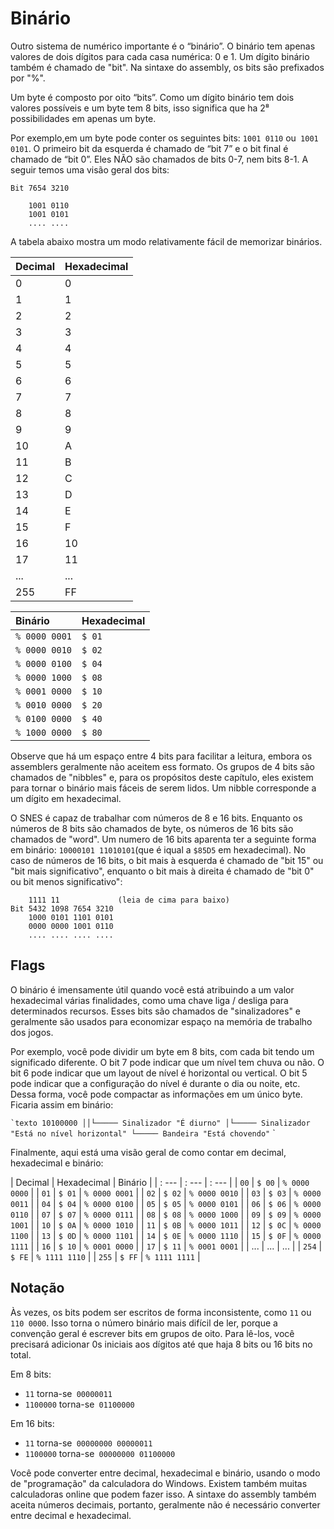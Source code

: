 # Binário

Outro sistema de numérico importante é o “binário”. O binário tem apenas valores de dois dígitos para cada casa numérica: 0 e 1. Um dígito binário também é chamado de "bit". Na sintaxe do assembly, os bits são prefixados por "%".

Um byte é composto por oito “bits”. Como um dígito binário tem dois valores possíveis e um byte tem 8 bits, isso significa que ha 2⁸ possibilidades em apenas um byte.

Por exemplo,em um byte pode conter os seguintes bits: `1001 0110` ou` 1001 0101`. O primeiro bit da esquerda é chamado de “bit 7” e o bit final é chamado de “bit 0”. Eles NÃO são chamados de bits 0-7, nem bits 8-1. A seguir temos uma visão geral dos bits:

```
Bit 7654 3210

    1001 0110
    1001 0101
    .... ....
```

A tabela abaixo mostra um modo relativamente fácil de memorizar binários.


| Decimal | Hexadecimal |
| :--- | :--- |
| 0 | 0 |
| 1 | 1 |
| 2 | 2 |
| 3 | 3 |
| 4 | 4 |
| 5 | 5 |
| 6 | 6 |
| 7 | 7 |
| 8 | 8 |
| 9 | 9 |
| 10 | A |
| 11 | B |
| 12 | C |
| 13 | D |
| 14 | E |
| 15 | F |
| 16 | 10 |
| 17 | 11 |
| ... | ... |
| 255 | FF |


| Binário | Hexadecimal |
| :--- | :--- |
| `% 0000 0001` | `$ 01` |
| `% 0000 0010` | `$ 02` |
| `% 0000 0100` | `$ 04` |
| `% 0000 1000` | `$ 08` |
| `% 0001 0000` | `$ 10` |
| `% 0010 0000` | `$ 20` |
| `% 0100 0000` | `$ 40` |
| `% 1000 0000` | `$ 80` |

Observe que há um espaço entre 4 bits para facilitar a leitura, embora os assemblers geralmente não aceitem ess formato. Os grupos de 4 bits são chamados de "nibbles" e, para os propósitos deste capítulo, eles existem para tornar o binário mais fáceis de serem lidos. Um nibble corresponde a um dígito em hexadecimal.

O SNES é capaz de trabalhar com números de 8 e 16 bits. Enquanto os números de 8 bits são chamados de byte, os números de 16 bits são chamados de "word". Um numero de 16 bits aparenta ter a seguinte forma em binário: `10000101 11010101`(que é iqual a `$85D5` em hexadecimal\). No caso de números de 16 bits, o bit mais à esquerda é chamado de "bit 15" ou "bit mais significativo", enquanto o bit mais à direita é chamado de "bit 0" ou bit menos significativo":

```
    1111 11             (leia de cima para baixo)
Bit 5432 1098 7654 3210
    1000 0101 1101 0101
    0000 0000 1001 0110
    .... .... .... ....
```

## Flags

O binário é imensamente útil quando você está atribuindo a um valor hexadecimal várias finalidades, como uma chave liga / desliga para determinados recursos. Esses bits são chamados de "sinalizadores" e geralmente são usados ​​para economizar espaço na memória de trabalho dos jogos.

Por exemplo, você pode dividir um byte em 8 bits, com cada bit tendo um significado diferente. O bit 7 pode indicar que um nível tem chuva ou não. O bit 6 pode indicar que um layout de nível é horizontal ou vertical. O bit 5 pode indicar que a configuração do nível é durante o dia ou noite, etc. Dessa forma, você pode compactar as informações em um único byte. Ficaria assim em binário:

`` `texto
10100000
││└───── Sinalizador "É diurno"
│└───── Sinalizador "Está no nível horizontal"
└───── Bandeira "Está chovendo"
`` `

Finalmente, aqui está uma visão geral de como contar em decimal, hexadecimal e binário:

| Decimal | Hexadecimal | Binário |
| : --- | : --- | : --- |
| `00` | `$ 00` | `% 0000 0000` |
| `01` | `$ 01` | `% 0000 0001` |
| `02` | `$ 02` | `% 0000 0010` |
| `03` | `$ 03` | `% 0000 0011` |
| `04` | `$ 04` | `% 0000 0100` |
| `05` | `$ 05` | `% 0000 0101` |
| `06` | `$ 06` | `% 0000 0110` |
| `07` | `$ 07` | `% 0000 0111` |
| `08` | `$ 08` | `% 0000 1000` |
| `09` | `$ 09` | `% 0000 1001` |
| `10` | `$ 0A` | `% 0000 1010` |
| `11` | `$ 0B` | `% 0000 1011` |
| `12` | `$ 0C` | `% 0000 1100` |
| `13` | `$ 0D` | `% 0000 1101` |
| `14` | `$ 0E` | `% 0000 1110` |
| `15` | `$ 0F` | `% 0000 1111` |
| `16` | `$ 10` | `% 0001 0000` |
| `17` | `$ 11` | `% 0001 0001` |
| ... | ... | ... |
| `254` | `$ FE` | `% 1111 1110` |
| `255` | `$ FF` | `% 1111 1111` |

## Notação

Às vezes, os bits podem ser escritos de forma inconsistente, como `11` ou` 110 0000`. Isso torna o número binário mais difícil de ler, porque a convenção geral é escrever bits em grupos de oito. Para lê-los, você precisará adicionar 0s iniciais aos dígitos até que haja 8 bits ou 16 bits no total.

Em 8 bits:

* `11` torna-se` 00000011`
* `1100000` torna-se` 01100000`

Em 16 bits:

* `11` torna-se` 00000000 00000011`
* `1100000` torna-se` 00000000 01100000`

Você pode converter entre decimal, hexadecimal e binário, usando o modo de "programação" da calculadora do Windows. Existem também muitas calculadoras online que podem fazer isso. A sintaxe do assembly também aceita números decimais, portanto, geralmente não é necessário converter entre decimal e hexadecimal.
